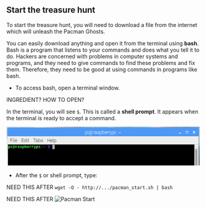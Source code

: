## Start the treasure hunt

To start the treasure hunt, you will need to download a file from the internet which will unleash the Pacman Ghosts.

You can easily download anything and open it from the terminal using **bash**. Bash is a program that listens to your commands and does what you tell it to do. Hackers are concerned with problems in computer systems and programs, and they need to give commands to find these problems and fix them. Therefore, they need to be good at using commands in programs like bash.

+ To access bash, open a terminal window.

INGREDIENT? HOW TO OPEN?

In the terminal, you will see `$`. This is called a **shell prompt**. It appears when the terminal is ready to accept a command.

![Shell Prompt](images/shellprompt.png)

+ After the `$` or shell prompt, type:

NEED THIS AFTER `wget -O - http://.../pacman_start.sh | bash`

NEED THIS AFTER ![Pacman Start](images/pacmanstart.png)
